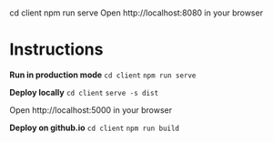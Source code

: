 # 

cd client
npm run serve
Open http://localhost:8080  in your browser



# Instructions

**Run in production mode**
`cd client`
`npm run serve`

**Deploy locally**
`cd client`
`serve -s dist`

Open http://localhost:5000  in your browser

**Deploy on github.io**
`cd client`
`npm run build`

